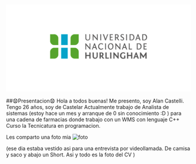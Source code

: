 ![Logo UNAHUR](./assets/UNAHUR.png)

##😧Presentacion😧
Hola a todos buenas!
Me presento, soy Alan Castelli. Tengo 26 años, soy de Castelar
Actualmente trabajo de Analista de sistemas (estoy hace un mes y arranque de 0 sin conocimiento :D ) para una cadena de farmacias donde trabajo con un WMS con lenguaje C++
Curso la Tecnicatura en programacion.

Les comparto una foto mia
![foto](https://github.com/obj1-unahur-2023s2/presentacionpersonal-alaancastelli/assets/99371942/a458fed5-2864-4609-a3e5-8ddeaf2f845d)

(ese dia estaba vestido asi para una entrevista por videollamada. De camisa y saco y abajo un Short. Asi y todo es la foto del CV )



